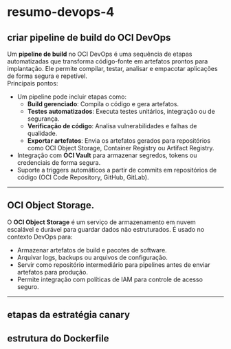 # resumo-devops-4

## criar pipeline de build do OCI DevOps

Um **pipeline de build** no OCI DevOps é uma sequência de etapas automatizadas que transforma código-fonte em artefatos prontos para implantação. Ele permite compilar, testar, analisar e empacotar aplicações de forma segura e repetível.  
Principais pontos:

- Um pipeline pode incluir etapas como:
  - **Build gerenciado**: Compila o código e gera artefatos.
  - **Testes automatizados**: Executa testes unitários, integração ou de segurança.
  - **Verificação de código**: Analisa vulnerabilidades e falhas de qualidade.
  - **Exportar artefatos**: Envia os artefatos gerados para repositórios como OCI Object Storage, Container Registry ou Artifact Registry.
- Integração com **OCI Vault** para armazenar segredos, tokens ou credenciais de forma segura.
- Suporte a triggers automáticos a partir de commits em repositórios de código (OCI Code Repository, GitHub, GitLab).

---

## OCI Object Storage.

O **OCI Object Storage** é um serviço de armazenamento em nuvem escalável e durável para guardar dados não estruturados. É usado no contexto DevOps para:

- Armazenar artefatos de build e pacotes de software.
- Arquivar logs, backups ou arquivos de configuração.
- Servir como repositório intermediário para pipelines antes de enviar artefatos para produção.
- Permite integração com políticas de IAM para controle de acesso seguro.

---

## etapas da estratégia canary

## estrutura do Dockerfile


